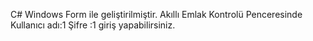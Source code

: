 C# Windows Form ile geliştirilmiştir.
Akıllı Emlak Kontrolü Penceresinde Kullanıcı adı:1 Şifre :1 giriş yapabilirsiniz.       
